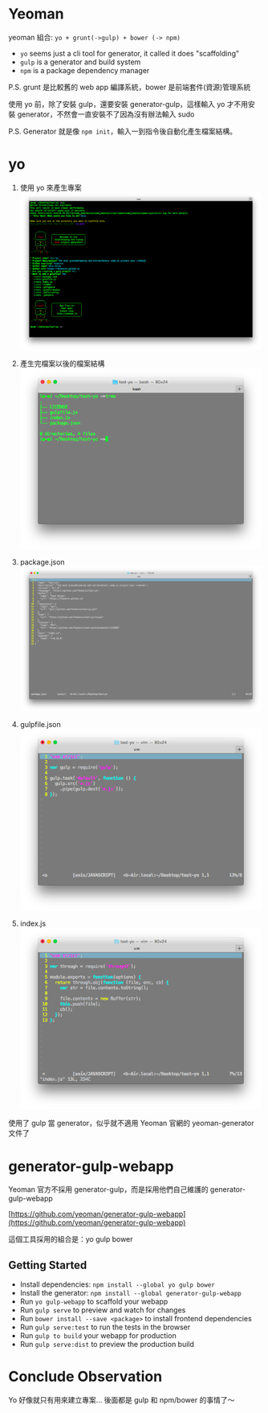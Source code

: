 # Yeoman
yeoman 組合: `yo + grunt(->gulp) + bower (-> npm)`

* `yo` seems just a cli tool for generator, it called it does "scaffolding"
* `gulp` is a generator and build system
* `npm` is a package dependency manager


P.S. grunt 是比較舊的 web app 編譯系統，bower 是前端套件(資源)管理系統

使用 yo 前，除了安裝 gulp，還要安裝 generator-gulp，這樣輸入 yo 才不用安裝 generator，不然會一直安裝不了因為沒有辦法輸入 sudo

P.S. Generator 就是像 `npm init`，輸入一到指令後自動化產生檔案結構。

# yo 

1. 使用 yo 來產生專案
![](yo.png)

2. 產生完檔案以後的檔案結構
![](tree.png)

3. package.json
![](package.png)

4. gulpfile.json
![](gulpfile.png)

5. index.js
![](index.png)

使用了 gulp 當 generator，似乎就不適用 Yeoman 官網的 yeoman-generator 文件了

# generator-gulp-webapp

Yeoman 官方不採用 generator-gulp，而是採用他們自己維護的 generator-gulp-webapp

[https://github.com/yeoman/generator-gulp-webapp](https://github.com/yeoman/generator-gulp-webapp)

這個工具採用的組合是：yo gulp bower

## Getting Started
* Install dependencies: `npm install --global yo gulp bower`
* Install the generator: `npm install --global generator-gulp-webapp`
* Run `yo gulp-webapp` to scaffold your webapp
* Run `gulp serve` to preview and watch for changes
* Run `bower install --save <package>` to install frontend dependencies
* Run `gulp serve:test` to run the tests in the browser
* Run `gulp to build` your webapp for production
* Run `gulp serve:dist` to preview the production build

# Conclude Observation

Yo 好像就只有用來建立專案... 後面都是 gulp 和 npm/bower 的事情了～